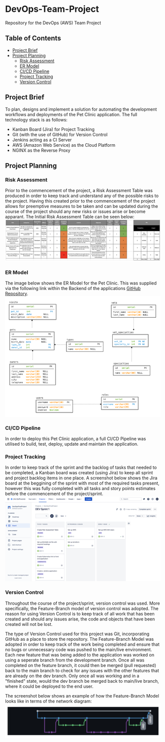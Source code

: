 # DevOps-Team-Project
Repository for the DevOps (AWS) Team Project

## Table of Contents
* [Project Brief](#Project-Brief)
* [Project Planning](#Project-Planning)
    * [Risk Assessment](#Risk-Assessment)
    * [ER Model](#ER-Model)
    * [CI/CD Pipeline](#CICD-Pipeline)
    * [Project Tracking](#Project-Tracking)
    * [Version Control](#version-control)

## Project Brief
To plan, designs and implement a solution for automating the development workflows and deployments of the Pet Clinic application. The full technology stack is as follows:
* Kanban Board (Jira) for Project Tracking
* Git (with the use of GitHub) for Version Control
* Jenkins acting as a CI Server
* AWS (Amazon Web Service) as the Cloud Platform
* NGINX as the Reverse Proxy

## Project Planning
### Risk Assessment
Prior to the commencement of the project, a Risk Assessment Table was produced in order to keep track and understand any of the possible risks to the project. Having this created prior to the commencement of the project allows for preemptive measures to be taken and can be updated during the course of the project should any new risks or issues arise or become apparant. The Initial Risk Assessment Table can be seen below:
![Initial Risk Assessment Table](/Readme_images/risk_assessment_table.png)

### ER Model
The image below shows the ER Model for the Pet Clinic. This was supplied via the following link within the Backend of the applications [GitHub Repository](https://github.com/spring-petclinic/spring-petclinic-rest). 
![ER Model](/Readme_images/petclinic-ermodel.png)

### CI/CD Pipeline
In order to deploy this Pet Clinic application, a full CI/CD Pipeline was utilised to build, test, deploy, update and maintain the application.

### Project Tracking
In order to keep track of the sprint and the backlog of tasks that needed to be completed, a Kanban board was created (using Jira) to keep all sprint and project backlog items in one place. A screenshot below shows the Jira board at the beggining of the sprint with most of the required tasks present, however this was fully completed with all tasks and story points estimates before the commencement of the project/sprint. 
![Jira Board Start](/Readme_images/jira_board_start.png)

### Version Control
Throughout the course of the project/sprint, version control was used. More specifically, the Feature-Branch model of version control was adopted. The reason for using Version Control is to keep track of all work that has been created and should any issues arise, the code and objects that have been created will not be lost. 

The type of Version Control used for this project was Git, incorporating GitHub as a place to store the repository. The Feature-Branch Model was adopted in order to keep track of the work being completed and ensure that no bugs or unnecessary code was pushed to the main/live environment. Each new feature that was being added to the application was worked on using a seperate branch from the development branch. Once all was completed on the feature branch, it could then be merged (pull requested) back to the main branch to check for any issues with the other features that are already on the dev branch. Only once all was working and in a "finished" state, would the dev branch be merged back to main/live branch, where it could be deployed to the end user. 

The screenshot below shows an example of how the Feature-Branch Model looks like in terms of the network diagram:
![Network Diagram Image](/Readme_images/network_diagram.png)